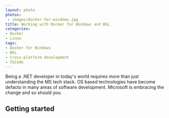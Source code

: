 ```yaml
---
layout: photo
photos:
 - images/docker-for-windows.jpg
title: Working with Docker for Windows and WSL
categories:
- Docker
- Linux
tags:
- Docker for Windows
- WSL
- Cross-platform development
- VSCode
---
```


Being a .NET developer in today's world requires more than just understanding the MS tech stack. OS based technologies have become defacto in many areas of software development. Microsoft is embracing the change and so should you.

<!-- more -->

## Getting started
